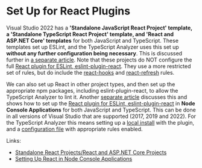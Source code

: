 ﻿# Set Up for React Plugins

Visual Studio 2022 has a **'Standalone JavaScript React Project' template, a 'Standalone TypeScript React Project' template, and 'React and ASP.NET Core' templates** for both JavaScript and TypeScript.  These templates set up ESLint, and the TypeScript Analyzer uses this set up **without any further configuration being necessary**.  This is discussed further in [a separate article](setupreacttemplate.md).  Note that these projects do NOT configure the full [React plugin for ESLint, eslint-plugin-react](https://github.com/jsx-eslint/eslint-plugin-react).  They use a more restricted set of rules, but do include the [react-hooks](https://github.com/facebook/react/blob/main/packages/eslint-plugin-react-hooks/README.md) and [react-refresh](https://github.com/ArnaudBarre/eslint-plugin-react-refresh) rules.

We can also set up React in other project types, and then set up the appropriate npm packages, including eslint-plugin-react, to allow the TypeScript Analyzer to lint it.  Another [separate article](setupreactnodeconsole.md) discusses this and shows how to set up the [React plugin for ESLint, eslint-plugin-react](https://github.com/jsx-eslint/eslint-plugin-react) in **Node Console Applications** for both JavaScript and TypeScript.  This can be done in all versions of Visual Studio that are supported (2017, 2019 and 2022).  For the TypeScript Analyzer this means setting up a [local install](creatinglocalinstall.md) with the plugin, and a [configuration file](configuration.md) with appropriate rules enabled.

Links:
- [Standalone React Projects/React and ASP.NET Core Projects](setupreacttemplate.md)
- [Setting Up React in Node Console Applications](setupreactnodeconsole.md)